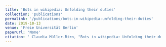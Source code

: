 ```yaml
---
title: 'Bots in wikipedia: Unfolding their duties'
collection: 'publications'
permalink: '/publications/bots-in-wikipedia-unfolding-their-duties'
date: 2019-10-13
venue: 'Freie Universität Berlin'
paperurl: 'None'
citation: ' Claudia Müller-Birn, "Bots in wikipedia: Unfolding their duties." Freie Universität Berlin, 2019.'
---
```


